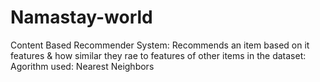 # Namastay-world

Content Based Recommender System:
Recommends an item based on it features & how similar they rae to features of other items in the dataset:
Agorithm used: Nearest Neighbors
